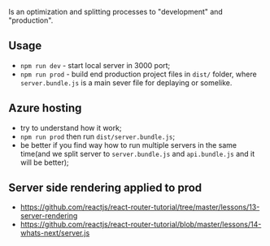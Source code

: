 Is an optimization and splitting processes to "development" and "production".

## Usage

- `npm run dev` - start local server in 3000 port;
- `npm run prod` - build end production project files in `dist/` folder, where `server.bundle.js` is a main sever file for deplaying or somelike.

## Azure hosting

- try to understand how it work;
- `npm run prod` then run `dist/server.bundle.js`;
- be better if you find way how to run multiple servers in the same time(and we split server to `server.bundle.js` and `api.bundle.js` and it will be better);

## Server side rendering applied to prod

- https://github.com/reactjs/react-router-tutorial/tree/master/lessons/13-server-rendering
- https://github.com/reactjs/react-router-tutorial/blob/master/lessons/14-whats-next/server.js
